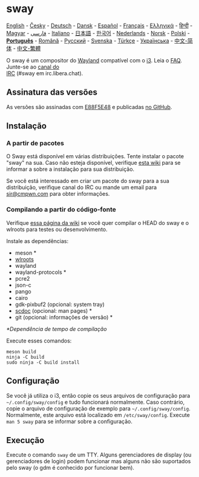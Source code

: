 # sway

[English][en] - [Česky][cs] - [Deutsch][de] - [Dansk][dk] - [Español][es] - [Français][fr] - [Ελληνικά][gr] - [हिन्दी][hi] - [Magyar][hu] - [فارسی][ir] - [Italiano][it] - [日本語][ja] - [한국어][ko] - [Nederlands][nl] - [Norsk][no] - [Polski][pl] - **[Português][pt]** - [Română][ro] - [Русский][ru] - [Svenska][sv] - [Türkçe][tr] - [Українська][uk] - [中文-简体][zh-CN] - [中文-繁體][zh-TW]

O sway é um compositor do [Wayland] compatível com o [i3].
Leia o [FAQ]. Junte-se ao [canal do    
IRC][IRC channel] (#sway em
irc.libera.chat).

## Assinatura das versões

As versões são assinadas com [E88F5E48]
e publicadas [no GitHub][Github releases].

## Instalação

### A partir de pacotes
O Sway está disponível em várias distribuições. Tente instalar o pacote "sway"
na sua. Caso não esteja disponível, verifique [esta wiki](https://github.com/swaywm/sway/wiki/Unsupported-packages)
para se informar a sobre a instalação para sua distribuição.

Se você está interessado em criar um pacote do sway para a sua distribuição, verifique canal do IRC
ou mande um email para sir@cmpwn.com para obter informações.

### Compilando a partir do código-fonte

Verifique [essa página da wiki][Development setup] se você quer compilar o HEAD do sway e o wlroots para testes ou desenvolvimento.

Instale as dependências:

* meson \*
* [wlroots]
* wayland
* wayland-protocols \*
* pcre2
* json-c
* pango
* cairo
* gdk-pixbuf2 (opcional: system tray)
* [scdoc] (opcional: man pages) \*
* git (opcional: informações de versão) \*

_\*Dependência de tempo de compilação_

Execute esses comandos:

    meson build
    ninja -C build
    sudo ninja -C build install

## Configuração

Se você já utiliza o i3, então copie os seus arquivos de configuração para `~/.config/sway/config` e
tudo funcionará normalmente. Caso contrário, copie o arquivo de configuração de exemplo para
`~/.config/sway/config`. Normalmente, este arquivo está localizado em `/etc/sway/config`.
Execute `man 5 sway` para se informar sobre a configuração.

## Execução

Execute o comando `sway` de um TTY. Alguns gerenciadores de display (ou gerenciadores de login) podem funcionar mas alguns não são suportados
pelo sway (o gdm é conhecido por funcionar bem).

[en]: https://github.com/swaywm/sway#readme
[cs]: README.cs.md
[de]: README.de.md
[dk]: README.dk.md
[es]: README.es.md
[fr]: README.fr.md
[gr]: README.gr.md
[hi]: README.hi.md
[hu]: README.hu.md
[ir]: README.ir.md
[it]: README.it.md
[ja]: README.ja.md
[ko]: README.ko.md
[nl]: README.nl.md
[no]: README.no.md
[pl]: README.pl.md
[pt]: README.pt.md
[ro]: README.ro.md
[ru]: README.ru.md
[sv]: README.sv.md
[tr]: README.tr.md
[uk]: README.uk.md
[zh-CN]: README.zh-CN.md
[zh-TW]: README.zh-TW.md
[i3]: https://i3wm.org/
[Wayland]: http://wayland.freedesktop.org/
[FAQ]: https://github.com/swaywm/sway/wiki
[IRC channel]: https://web.libera.chat/gamja/?channels=#sway
[E88F5E48]: https://keys.openpgp.org/search?q=34FF9526CFEF0E97A340E2E40FDE7BE0E88F5E48
[GitHub releases]: https://github.com/swaywm/sway/releases
[Development setup]: https://github.com/swaywm/sway/wiki/Development-Setup
[wlroots]: https://gitlab.freedesktop.org/wlroots/wlroots
[scdoc]: https://git.sr.ht/~sircmpwn/scdoc
